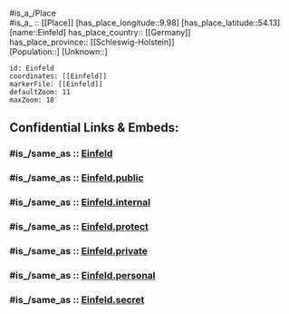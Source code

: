 ﻿---
confidential: public
isDeleted: false
location:
- 54.13
- 9.98
mapmarker: city
mapzoom:
- 7
- 12
SpocWebEntityId: 30002
tags:
- geo/City
type: City
---

#is_a_/Place  
#is_a_ :: [[Place]] 
[has_place_longitude::9.98] 
[has_place_latitude::54.13] 
[name::Einfeld] 
has_place_country:: [[Germany]]  
has_place_province:: [[Schleswig-Holstein]]  
[Population::] 
[Unknown::] 


```leaflet
id: Einfeld
coordinates: [[Einfeld]] 
markerFile: [[Einfeld]] 
defaultZoom: 11 
maxZoom: 18
```


## Confidential Links & Embeds: 

### #is_/same_as :: [Einfeld](/_Standards/Earth/Continent/Europe/Europe~Central/Germany/Germany~West/Schleswig-Holstein/counties~SH/Neumünster/Einfeld.md) 

### #is_/same_as :: [Einfeld.public](/_public/Earth/Continent/Europe/Europe~Central/Germany/Germany~West/Schleswig-Holstein/counties~SH/Neumünster/Einfeld.public.md) 

### #is_/same_as :: [Einfeld.internal](/_internal/Earth/Continent/Europe/Europe~Central/Germany/Germany~West/Schleswig-Holstein/counties~SH/Neumünster/Einfeld.internal.md) 

### #is_/same_as :: [Einfeld.protect](/_protect/Earth/Continent/Europe/Europe~Central/Germany/Germany~West/Schleswig-Holstein/counties~SH/Neumünster/Einfeld.protect.md) 

### #is_/same_as :: [Einfeld.private](/_private/Earth/Continent/Europe/Europe~Central/Germany/Germany~West/Schleswig-Holstein/counties~SH/Neumünster/Einfeld.private.md) 

### #is_/same_as :: [Einfeld.personal](/_personal/Earth/Continent/Europe/Europe~Central/Germany/Germany~West/Schleswig-Holstein/counties~SH/Neumünster/Einfeld.personal.md) 

### #is_/same_as :: [Einfeld.secret](/_secret/Earth/Continent/Europe/Europe~Central/Germany/Germany~West/Schleswig-Holstein/counties~SH/Neumünster/Einfeld.secret.md)

